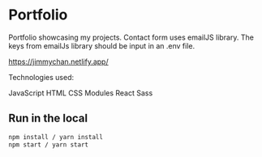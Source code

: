 # Portfolio


Portfolio showcasing my projects. 
Contact form uses emailJS library. The keys from emailJs library should be input in an .env file.

https://jimmychan.netlify.app/

Technologies used:

JavaScript HTML CSS Modules React Sass

## Run in the local

```bash
npm install / yarn install
npm start / yarn start
```

